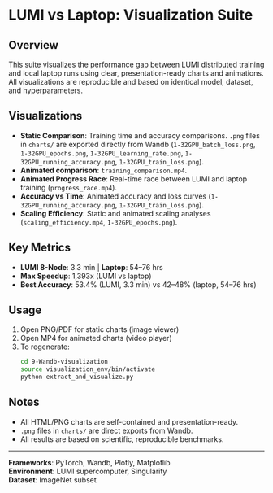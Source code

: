 # LUMI vs Laptop: Visualization Suite

## Overview

This suite visualizes the performance gap between LUMI distributed training and local laptop runs using clear, presentation-ready charts and animations. All visualizations are reproducible and based on identical model, dataset, and hyperparameters.

## Visualizations

- **Static Comparison**: Training time and accuracy comparisons. `.png` files in `charts/` are exported directly from Wandb (`1-32GPU_batch_loss.png`, `1-32GPU_epochs.png`, `1-32GPU_learning_rate.png`, `1-32GPU_running_accuracy.png`, `1-32GPU_train_loss.png`).
- **Animated comparison**: `training_comparison.mp4`.
- **Animated Progress Race**: Real-time race between LUMI and laptop training (`progress_race.mp4`).
- **Accuracy vs Time**: Animated accuracy and loss curves (`1-32GPU_running_accuracy.png`, `1-32GPU_train_loss.png`).
- **Scaling Efficiency**: Static and animated scaling analyses (`scaling_efficiency.mp4`, `1-32GPU_epochs.png`).

## Key Metrics

- **LUMI 8-Node**: 3.3 min | **Laptop**: 54–76 hrs
- **Max Speedup**: 1,393x (LUMI vs laptop)
- **Best Accuracy**: 53.4% (LUMI, 3.3 min) vs 42–48% (laptop, 54–76 hrs)

## Usage

1. Open PNG/PDF for static charts (image viewer)
2. Open MP4 for animated charts (video player)
3. To regenerate:
   ```bash
   cd 9-Wandb-visualization
   source visualization_env/bin/activate
   python extract_and_visualize.py
   ```

## Notes

- All HTML/PNG charts are self-contained and presentation-ready.
- `.png` files in `charts/` are direct exports from Wandb.
- All results are based on scientific, reproducible benchmarks.

---

**Frameworks**: PyTorch, Wandb, Plotly, Matplotlib  
**Environment**: LUMI supercomputer, Singularity  
**Dataset**: ImageNet subset
